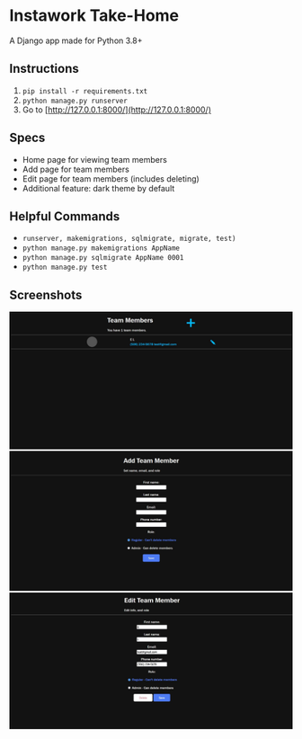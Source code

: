 # Instawork Take-Home

A Django app made for Python 3.8+

## Instructions

1. `pip install -r requirements.txt`
2. `python manage.py runserver`
3. Go to [http://127.0.0.1:8000/](http://127.0.0.1:8000/)

## Specs

- Home page for viewing team members
- Add page for team members
- Edit page for team members (includes deleting)
- Additional feature: dark theme by default

## Helpful Commands

- `runserver, makemigrations, sqlmigrate, migrate, test)`
- `python manage.py makemigrations AppName`
- `python manage.py sqlmigrate AppName 0001`
- `python manage.py test`

## Screenshots

![View team members](Meta/view_team_members.jpg)
![Add team member](Meta/add_team_member.jpg)
![Edit team member](Meta/edit_team_member.jpg)
